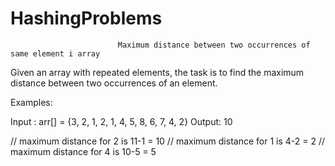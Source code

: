 # HashingProblems
                            Maximum distance between two occurrences of same element i array

Given an array with repeated elements, the task is to find the maximum distance between two occurrences of an element.

Examples:  

Input : arr[] = {3, 2, 1, 2, 1, 4, 5, 8, 6, 7, 4, 2}
Output: 10

// maximum distance for 2 is 11-1 = 10 
// maximum distance for 1 is 4-2 = 2 
// maximum distance for 4 is 10-5 = 5 